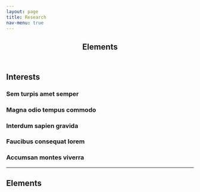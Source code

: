 ```yaml
---
layout: page
title: Research
nav-menu: true
---
```


<!-- Main -->
<div id="main" class="alt">

<!-- One -->
<section id="one">
	<div class="inner">
		<header class="major">
			<h1>Elements</h1>
		</header>

<!-- Content -->
<h2 id="content">Interests</h2>
<div class="row">
	<div class="6u 12u$(small)">
		<h3>Sem turpis amet semper</h3>
	</div>
	<div class="6u$ 12u$(small)">
		<h3>Magna odio tempus commodo</h3>
	</div>
	<!-- Break -->
	<div class="4u 12u$(medium)">
		<h3>Interdum sapien gravida</h3>
	</div>
	<div class="4u 12u$(medium)">
		<h3>Faucibus consequat lorem</h3>
	</div>
	<div class="4u$ 12u$(medium)">
		<h3>Accumsan montes viverra</h3>
	</div>
</div>

<hr class="major" />

<!-- Elements -->
<h2 id="elements">Elements</h2>
<div class="row 200%">
	<div class="6u 12u$(medium)">

<!-- Text stuff -->


</div>
</div>

</div>
</section>

</div>
